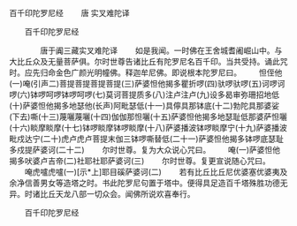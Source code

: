   百千印陀罗尼经
　　唐 实叉难陀译




　　百千印陀罗尼经

　　　　唐于阗三藏实叉难陀译
　　如是我闻。一时佛在王舍城耆阇崛山中。与大比丘众及无量菩萨俱。尔时世尊告诸比丘有陀罗尼名百千印。当共受持。诵此咒时。应先归命金色广颜光明幢佛。释迦牟尼佛。即说根本陀罗尼曰。
　　怛侄他(一)唵(引声二)菩提菩提菩提菩提(三)萨婆怛他揭多瞿折啰(四)驮啰驮啰(五)诃啰诃啰(六)钵啰呵啰钵啰呵啰(七)莫诃菩提质多(八)注卢注卢(九)设多曷审弥珊招地低(十)萨婆怛他揭多地瑟他(长声)阿毗瑟低(十一)具儜具那钵底(十二)勃陀具那婆娑(下去)嘶(十三)蔑囇蔑囇(十四)伽伽那怛囇(十五)萨婆怛他揭多地瑟耻低那婆萨怛囇(十六)睒摩睒摩(十七)钵啰睒摩钵啰睒摩(十八)萨婆播波钵啰睒摩宁(十九)萨婆播波毗戍达宁(二十)虎卢虎卢菩提末伽三钵啰嘶替低(二十一)萨婆怛他揭多钵啰底瑟耻多戍提萨婆诃(二十二)
　　尔时世尊。复为大众说心咒曰。
　　唵(一)萨婆怛他揭多吠婆卢吉帝(二)社耶社耶萨婆诃(三)
　　尔时世尊。复更宣说随心咒曰。
　　唵虎嚧虎嚧(一)[示*上]耶目磎萨婆诃(二)
　　若有比丘比丘尼优婆塞优婆夷及余净信善男女等造塔之时。书此陀罗尼句置于塔中。便得具足造百千塔殊胜功德无异。时诸比丘天龙八部一切众会。闻佛所说欢喜奉行。

　　百千印陀罗尼经


